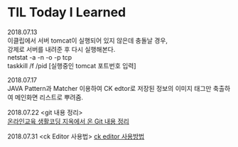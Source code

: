 # TIL Today I Learned 





2018.07.13 <br>
이클립에서 서버 tomcat이 실행되어 있지 않은데 충돌날 경우,<br>
강제로 서버를 내려준 후 다시 실행해본다.<br>
netstat -a -n -o -p tcp <br>
taskkill /f /pid [실행중인 tomcat 포트번호 입력] <br>


2018.07.17 <br>
JAVA Pattern과 Matcher 이용하여 CK edtor로 저장된 정보의 
이미지 태그만 축출하여 메인화면 리스트로 뿌려줌.


2018.07.22 <git 내용 정리><br>
[온라인교육 생활코딩 지옥에서 온 Git 내용 정리](https://github.com/jyshine/TIL/blob/master/git/gitfth)

2018.07.31 <ck Editor 사용법>
[ck editor 사용방법](https://github.com/jyshine/TIL/blob/master/ckEditor/ckeditor.txt)


